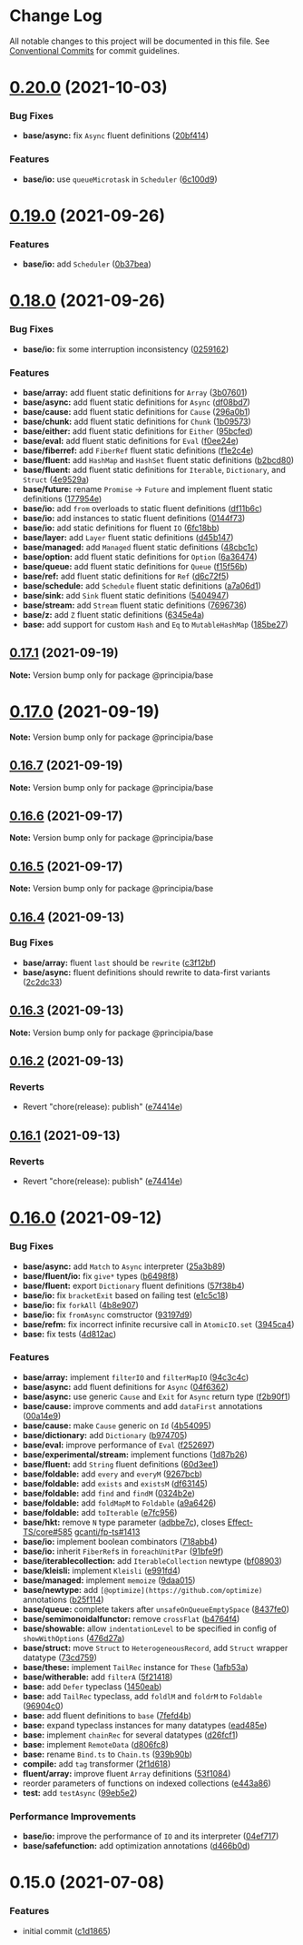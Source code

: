 # Change Log

All notable changes to this project will be documented in this file.
See [Conventional Commits](https://conventionalcommits.org) for commit guidelines.

# [0.20.0](https://github.com/0x706b/principia.ts/compare/@principia/base@0.19.0...@principia/base@0.20.0) (2021-10-03)


### Bug Fixes

* **base/async:** fix `Async` fluent definitions ([20bf414](https://github.com/0x706b/principia.ts/commit/20bf41409d23a76a1204c3045951915c54bc5c04))


### Features

* **base/io:** use `queueMicrotask` in `Scheduler` ([6c100d9](https://github.com/0x706b/principia.ts/commit/6c100d98f55a2e6be03ebad752cc2b49a84f10d9))





# [0.19.0](https://github.com/0x706b/principia.ts/compare/@principia/base@0.18.0...@principia/base@0.19.0) (2021-09-26)


### Features

* **base/io:** add `Scheduler` ([0b37bea](https://github.com/0x706b/principia.ts/commit/0b37beaa41cc37e8d6d7b33af754521a232d273d))





# [0.18.0](https://github.com/0x706b/principia.ts/compare/@principia/base@0.17.1...@principia/base@0.18.0) (2021-09-26)


### Bug Fixes

* **base/io:** fix some interruption inconsistency ([0259162](https://github.com/0x706b/principia.ts/commit/025916259ae1c2c687e5ccc564e6db57a337d75e))


### Features

* **base/array:** add fluent static definitions for `Array` ([3b07601](https://github.com/0x706b/principia.ts/commit/3b07601c2d4436a21d2ac44ebc947663a27ba94e))
* **base/async:** add fluent static definitions for `Async` ([df08bd7](https://github.com/0x706b/principia.ts/commit/df08bd7465d6d0c5611104a26ab8a108ee7251fe))
* **base/cause:** add fluent static definitions for `Cause` ([296a0b1](https://github.com/0x706b/principia.ts/commit/296a0b13a72147e3883a0f07ae23a4ccf7e172e4))
* **base/chunk:** add fluent static definitions for `Chunk` ([1b09573](https://github.com/0x706b/principia.ts/commit/1b09573b41e4fcd6f1054850d07e9c7a1bd41cfa))
* **base/either:** add fluent static definitions for `Either` ([95bcfed](https://github.com/0x706b/principia.ts/commit/95bcfed32e96b38a9d9e0b9f7799200c9de250f3))
* **base/eval:** add fluent static definitions for `Eval` ([f0ee24e](https://github.com/0x706b/principia.ts/commit/f0ee24e78061ae6222f682b952075265b357ef0a))
* **base/fiberref:** add `FiberRef` fluent static definitions ([f1e2c4e](https://github.com/0x706b/principia.ts/commit/f1e2c4e3e8672ab3b4f702244237f0b8ca229b2e))
* **base/fluent:** add `HashMap` and `HashSet` fluent static definitions ([b2bcd80](https://github.com/0x706b/principia.ts/commit/b2bcd804f4b443bdcb1d340d45851f841ebde1ca))
* **base/fluent:** add fluent static definitions for `Iterable`, `Dictionary`, and `Struct` ([4e9529a](https://github.com/0x706b/principia.ts/commit/4e9529a8269127661bf489f922c27ccc9c6dedca))
* **base/future:** rename `Promise` -> `Future` and implement fluent static definitions ([177954e](https://github.com/0x706b/principia.ts/commit/177954e0690bbaca511aa71b38f7c6ea303b160c))
* **base/io:** add `from` overloads to static fluent definitions ([df11b6c](https://github.com/0x706b/principia.ts/commit/df11b6c85dd40660d0525ca5990af2f3f9859937))
* **base/io:** add instances to static fluent definitions ([0144f73](https://github.com/0x706b/principia.ts/commit/0144f734f37d3b9a1d4983564c4ee997bed90b83))
* **base/io:** add static definitions for fluent `IO` ([6fc18bb](https://github.com/0x706b/principia.ts/commit/6fc18bb0090cdb94f3b351e10171e30136bbdb90))
* **base/layer:** add `Layer` fluent static definitions ([d45b147](https://github.com/0x706b/principia.ts/commit/d45b147c451d68a48f88948350439e9d00e37609))
* **base/managed:** add `Managed` fluent static definitions ([48cbc1c](https://github.com/0x706b/principia.ts/commit/48cbc1cd88ea890f95e9bb99d22f76127327f8d3))
* **base/option:** add fluent static definitions for `Option` ([6a36474](https://github.com/0x706b/principia.ts/commit/6a36474d8a07f649094e3a957bee848f7fcaa5ad))
* **base/queue:** add fluent static definitions for `Queue` ([f15f56b](https://github.com/0x706b/principia.ts/commit/f15f56b2f70c19bd84e7f780b71810219e93d046))
* **base/ref:** add fluent static definitions for `Ref` ([d6c72f5](https://github.com/0x706b/principia.ts/commit/d6c72f597085ba18c2a8f089823fbc9ed3e79bdd))
* **base/schedule:** add `Schedule` fluent static definitions ([a7a06d1](https://github.com/0x706b/principia.ts/commit/a7a06d1e73cceaa19cc5804038a54adf0835b59e))
* **base/sink:** add `Sink` fluent static definitions ([5404947](https://github.com/0x706b/principia.ts/commit/54049476d4d8b6adb5bda3f3e4b73c815b48d494))
* **base/stream:** add `Stream` fluent static definitions ([7696736](https://github.com/0x706b/principia.ts/commit/7696736cc5b4d6ad066402672cf07c00ff6151fe))
* **base/z:** add `Z` fluent static definitions ([6345e4a](https://github.com/0x706b/principia.ts/commit/6345e4a39d7b8b67bce9e2edea452ed08b21c1c6))
* **base:** add support for custom `Hash` and `Eq` to `MutableHashMap` ([185be27](https://github.com/0x706b/principia.ts/commit/185be27bdb57b1a3d0949cf56b6c194587dbd400))





## [0.17.1](https://github.com/0x706b/principia.ts/compare/@principia/base@0.17.0...@principia/base@0.17.1) (2021-09-19)

**Note:** Version bump only for package @principia/base





# [0.17.0](https://github.com/0x706b/principia.ts/compare/@principia/base@0.16.7...@principia/base@0.17.0) (2021-09-19)

**Note:** Version bump only for package @principia/base





## [0.16.7](https://github.com/0x706b/principia.ts/compare/@principia/base@0.16.6...@principia/base@0.16.7) (2021-09-19)

**Note:** Version bump only for package @principia/base





## [0.16.6](https://github.com/0x706b/principia.ts/compare/@principia/base@0.16.5...@principia/base@0.16.6) (2021-09-17)

**Note:** Version bump only for package @principia/base





## [0.16.5](https://github.com/0x706b/principia.ts/compare/@principia/base@0.16.4...@principia/base@0.16.5) (2021-09-17)

**Note:** Version bump only for package @principia/base





## [0.16.4](https://github.com/0x706b/principia.ts/compare/@principia/base@0.16.3...@principia/base@0.16.4) (2021-09-13)


### Bug Fixes

* **base/array:** fluent `last` should be `rewrite` ([c3f12bf](https://github.com/0x706b/principia.ts/commit/c3f12bf7117002087b9b815170e5c3b0de7b8857))
* **base/async:** fluent definitions should rewrite to data-first variants ([2c2dc33](https://github.com/0x706b/principia.ts/commit/2c2dc33d17262144f32cba9f37b6d645e2ea5888))





## [0.16.3](https://github.com/0x706b/principia.ts/compare/@principia/base@0.16.2...@principia/base@0.16.3) (2021-09-13)

**Note:** Version bump only for package @principia/base





## [0.16.2](https://github.com/0x706b/principia.ts/compare/@principia/base@0.16.1...@principia/base@0.16.2) (2021-09-13)


### Reverts

* Revert "chore(release): publish" ([e74414e](https://github.com/0x706b/principia.ts/commit/e74414effa51392092770ecd542b55608dbb1201))





## [0.16.1](https://github.com/0x706b/principia.ts/compare/@principia/base@0.16.1...@principia/base@0.16.1) (2021-09-13)


### Reverts

* Revert "chore(release): publish" ([e74414e](https://github.com/0x706b/principia.ts/commit/e74414effa51392092770ecd542b55608dbb1201))





# [0.16.0](https://github.com/0x706b/principia.ts/compare/@principia/base@0.15.0...@principia/base@0.16.0) (2021-09-12)


### Bug Fixes

* **base/async:** add `Match` to `Async` interpreter ([25a3b89](https://github.com/0x706b/principia.ts/commit/25a3b890909545c874879c2885cbe42b66f0e3df))
* **base/fluent/io:** fix `give*` types ([b6498f8](https://github.com/0x706b/principia.ts/commit/b6498f826d5207d9713549e84b4dac4b2c37e7cf))
* **base/fluent:** export `Dictionary` fluent definitions ([57f38b4](https://github.com/0x706b/principia.ts/commit/57f38b401a6770745da902f83ee925a082512490))
* **base/io:** fix `bracketExit` based on failing test ([e1c5c18](https://github.com/0x706b/principia.ts/commit/e1c5c18fc5fc2d368f27d8d95aca955d53376e58))
* **base/io:** fix `forkAll` ([4b8e907](https://github.com/0x706b/principia.ts/commit/4b8e907027adf97b6f707209e22d124fd027c80e))
* **base/io:** fix `fromAsync` comstructor ([93197d9](https://github.com/0x706b/principia.ts/commit/93197d9993e1f8c9afab70a6e6b53691f0296e8d))
* **base/refm:** fix incorrect infinite recursive call in `AtomicIO.set` ([3945ca4](https://github.com/0x706b/principia.ts/commit/3945ca4f7da447689188599d0eb9709e0109d7b7))
* **base:** fix tests ([4d812ac](https://github.com/0x706b/principia.ts/commit/4d812ac614cc9c9001d6717a23ed7712873561f9))


### Features

* **base/array:** implement `filterIO` and `filterMapIO` ([94c3c4c](https://github.com/0x706b/principia.ts/commit/94c3c4cba996556c33fe4f8f6431aefcb3f72771))
* **base/async:** add fluent definitions for `Async` ([04f6362](https://github.com/0x706b/principia.ts/commit/04f63620f001624e5c62e40aa6be7c26f26d3bca))
* **base/async:** use generic `Cause` and `Exit` for `Async` return type ([f2b90f1](https://github.com/0x706b/principia.ts/commit/f2b90f1e9b227ef84ad555cfc79fb077b01c103c))
* **base/cause:** improve comments and add `dataFirst` annotations ([00a14e9](https://github.com/0x706b/principia.ts/commit/00a14e9d289b8a95e86093f6b8f8430160765b7c))
* **base/cause:** make `Cause` generic on `Id` ([4b54095](https://github.com/0x706b/principia.ts/commit/4b5409595ffb7554c64a2982124258f44f4104e2))
* **base/dictionary:** add `Dictionary` ([b974705](https://github.com/0x706b/principia.ts/commit/b97470535b0ef978ada3a26950acfc058f0b7818))
* **base/eval:** improve performance of `Eval` ([f252697](https://github.com/0x706b/principia.ts/commit/f2526975edf594e4a8de773cd7145d70619c2cee))
* **base/experimental/stream:** implement functions ([1d87b26](https://github.com/0x706b/principia.ts/commit/1d87b2627628ab9347b5c25775978ebeca1f6773))
* **base/fluent:** add `String` fluent definitions ([60d3ee1](https://github.com/0x706b/principia.ts/commit/60d3ee1c8190208534e77f83542d35521e16d35b))
* **base/foldable:** add `every` and `everyM` ([9267bcb](https://github.com/0x706b/principia.ts/commit/9267bcbec187e4ee895ba103e15d1dc58c230a17))
* **base/foldable:** add `exists` and `existsM` ([df63145](https://github.com/0x706b/principia.ts/commit/df631451fbe87c8ea2d7bd14292850253d5f91a5))
* **base/foldable:** add `find` and `findM` ([0324b2e](https://github.com/0x706b/principia.ts/commit/0324b2efd159678015a3bcc0f4c8ed1a8ede97ad))
* **base/foldable:** add `foldMapM` to `Foldable` ([a9a6426](https://github.com/0x706b/principia.ts/commit/a9a642697a30a976c5711cc5797da01553606535))
* **base/foldable:** add `toIterable` ([e7fc956](https://github.com/0x706b/principia.ts/commit/e7fc9562c89f8f21863c8ce01ddc49b7ef10c1a1))
* **base/hkt:** remove `N` type parameter ([adbbe7c](https://github.com/0x706b/principia.ts/commit/adbbe7cb709177b6b3cbd9cb6050fc76e719d7a1)), closes [Effect-TS/core#585](https://github.com/Effect-TS/core/issues/585) [gcanti/fp-ts#1413](https://github.com/gcanti/fp-ts/issues/1413)
* **base/io:** implement boolean combinators ([718abb4](https://github.com/0x706b/principia.ts/commit/718abb4e2e108a8481b7ea42d24f55683377c49c))
* **base/io:** inherit `FiberRef`s in `foreachUnitPar` ([91bfe9f](https://github.com/0x706b/principia.ts/commit/91bfe9fdd17335b5bf8afcd1aeeb593f7d18ac69))
* **base/iterablecollection:** add `IterableCollection` newtype ([bf08903](https://github.com/0x706b/principia.ts/commit/bf089030bb5c99c63809a6d76597e6e93d7b17b0))
* **base/kleisli:** implement `Kleisli` ([e991fd4](https://github.com/0x706b/principia.ts/commit/e991fd428589685f59a56fe67647f55f9f4eeab6))
* **base/managed:** implement `memoize` ([9daa015](https://github.com/0x706b/principia.ts/commit/9daa01552215e9f425cac90f9765a5049305348c))
* **base/newtype:** add `[@optimize](https://github.com/optimize)` annotations ([b25f114](https://github.com/0x706b/principia.ts/commit/b25f114204cf487652b8958aee644068f9876074))
* **base/queue:** complete takers after `unsafeOnQueueEmptySpace` ([8437fe0](https://github.com/0x706b/principia.ts/commit/8437fe0a0665996959b9be0438618d56b8f37d94))
* **base/semimonoidalfunctor:** remove `crossFlat` ([b4764f4](https://github.com/0x706b/principia.ts/commit/b4764f455429cc128d1ff6b97cbfba56c9f45d32))
* **base/showable:** allow `indentationLevel` to be specified in config of `showWithOptions` ([476d27a](https://github.com/0x706b/principia.ts/commit/476d27a323680ec058d1efc94da793d14b17cd0c))
* **base/struct:** move `Struct` to `HeterogeneousRecord`, add `Struct` wrapper datatype ([73cd759](https://github.com/0x706b/principia.ts/commit/73cd759804060615f28f81a27e6659208f4e0539))
* **base/these:** implement `TailRec` instance for `These` ([1afb53a](https://github.com/0x706b/principia.ts/commit/1afb53af4c5ec04ff8231da75145ace42f103848))
* **base/witherable:** add `filterA` ([5f21418](https://github.com/0x706b/principia.ts/commit/5f214187e43dadc69956eeaa0d52fa49823b2463))
* **base:** add `Defer` typeclass ([1450eab](https://github.com/0x706b/principia.ts/commit/1450eab177ba8642252313a4fc2208c7afcf401f))
* **base:** add `TailRec` typeclass, add `foldlM` and `foldrM` to `Foldable` ([96904c0](https://github.com/0x706b/principia.ts/commit/96904c0e43c6a168d0ac9c62a9b1749dfa8dd148))
* **base:** add fluent definitions to `base` ([7fefd4b](https://github.com/0x706b/principia.ts/commit/7fefd4bd19a1e6b5edcca1dbc60893afa17f0fca))
* **base:** expand typeclass instances for many datatypes ([ead485e](https://github.com/0x706b/principia.ts/commit/ead485ea7ca4fb550e561f30e3dc4d97418c3875))
* **base:** implement `chainRec` for several datatypes ([d26fcf1](https://github.com/0x706b/principia.ts/commit/d26fcf17c0ac388df5da916d39aa321f5f4451e4))
* **base:** implement `RemoteData` ([d806fc8](https://github.com/0x706b/principia.ts/commit/d806fc8f114c5516c52e88b1f04a2bd0084c249f))
* **base:** rename `Bind.ts` to `Chain.ts` ([939b90b](https://github.com/0x706b/principia.ts/commit/939b90b28753bebb09385a7ae39e4c1b965471bc))
* **compile:** add `tag` transformer ([2f1d618](https://github.com/0x706b/principia.ts/commit/2f1d6186a69804b169d7dc2eb96346d612fd3582))
* **fluent/array:** improve fluent `Array` definitions ([53f1084](https://github.com/0x706b/principia.ts/commit/53f10848563b314235d07b896c065f0d8feed638))
* reorder parameters of functions on indexed collections ([e443a86](https://github.com/0x706b/principia.ts/commit/e443a86d4f91c80a2919070f23cc28755af561d0))
* **test:** add `testAsync` ([99eb5e2](https://github.com/0x706b/principia.ts/commit/99eb5e20f87ee4aa1b75e6c6853fa76f4e51812d))


### Performance Improvements

* **base/io:** improve the performance of `IO` and its interpreter ([04ef717](https://github.com/0x706b/principia.ts/commit/04ef717d293ba83cce4d49c21e6abd0848a81c75))
* **base/safefunction:** add optimization annotations ([d466b0d](https://github.com/0x706b/principia.ts/commit/d466b0da579e4f5c8562f4b181186ee1a98625c3))





# 0.15.0 (2021-07-08)


### Features

* initial commit ([c1d1865](https://github.com/0x706b/principia.ts/commit/c1d1865d93b8c7762c4cdfa912360f467c0bae02))
